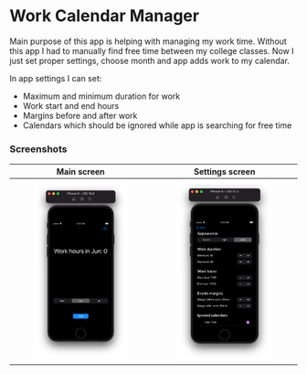 #  Work Calendar Manager

Main purpose of this app is helping with managing my work time. Without this app I had to manually find free time between my college classes. Now I just set proper settings, choose month and app adds work to my calendar.


In app settings I can set:
- Maximum and minimum duration for work
- Work start and end hours
- Margins before and after work
- Calendars which should be ignored while app is searching for free time

### Screenshots
|Main screen|Settings screen|
|:-------------:|:-------------:|
| <img src=Documentation/mainScreen.png width=70% height=auto />|<img src=Documentation/settingsScreen.png width=70% height=auto />|
